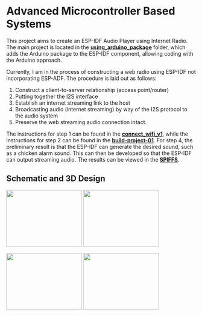 # Advanced Microcontroller Based Systems

This project aims to create an ESP-IDF Audio Player using Internet Radio. The main project is located in the [**using_arduino_package**](https://github.com/azkahariz/SBML/tree/main/using_arduino_package) folder, which adds the Arduino package to the ESP-IDF component, allowing coding with the Arduino approach.

Currently, I am in the process of constructing a web radio using ESP-IDF not incorporating ESP-ADF. The procedure is laid out as follows:

1. Construct a client-to-server relationship (access point/router)
2. Putting together the I2S interface
3. Establish an internet streaming link to the host
4. Broadcasting audio (internet streaming) by way of the I2S protocol to the audio system
5. Preserve the web streaming audio connection intact.

The instructions for step 1 can be found in the [**connect_wifi_v1**](https://github.com/azkahariz/SBML/tree/main/connect_wifi_v1), while the instructions for step 2 can be found in the [**build-project-01**](https://github.com/azkahariz/SBML/tree/main/build-project-01). For step 4, the preliminary result is that the ESP-IDF can generate the desired sound, such as a chicken alarm sound. This can then be developed so that the ESP-IDF can output streaming audio. The results can be viewed in the [**SPIFFS**](https://github.com/azkahariz/SBML/tree/main/SPIFFS).

## Schematic and 3D Design

<img src="https://user-images.githubusercontent.com/60981363/86747154-9f9f1d00-c074-11ea-8d05-a17a7d9f9f86.png" width="200" height="150"> <img src="https://user-images.githubusercontent.com/60981363/86747156-a2f16980-c074-11ea-8f5a-6b3f40d3a3d3.png" width="200" height="150">

<img src="https://user-images.githubusercontent.com/60981363/86747157-a38a0000-c074-11ea-8abf-6e2acd13f8f8.png" width="200" height="150"> <img src="https://user-images.githubusercontent.com/60981363/86747158-a4bb2d00-c074-11ea-8c35-d7bef6098f2a.png" width="200" height="150">
